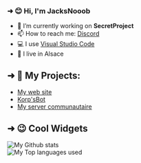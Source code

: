 ### ➜ 😊 Hi, I'm JacksNooob

- 🔭 I’m currently working on **SecretProject**
- 📫 How to reach me: [Discord](https://discord.com/users/579260691458818060)
- 💻 I use [Visual Studio Code](https://code.visualstudio.com)
- 🥖 I live in Alsace


## ➜ 🚩 My Projects:
- [My web site](http://jackskorps.tk)
- [Korp'sBot](discord.gg/e9gP5meUZc)
- [My server communautaire](discord.gg/uSR9zmq5ZB)

## ➜ 😉 Cool Widgets
<img alt="My Github stats" src="https://github-readme-stats.vercel.app/api?username=noe68&show_icons=true&hide_border=true&theme=tokyonight" /><br />
<img alt="My Top languages used" src="https://github-readme-stats.vercel.app/api/top-langs?username=noe68&show_icons=true&theme=tokyonight&layout=compact" />

